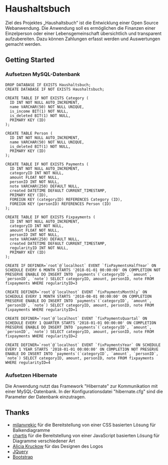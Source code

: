 # Haushaltsbuch
Ziel des Projektes „Haushaltsbuch“ ist die Entwicklung einer Open Source Webanwendung. Die Anwendung soll es ermöglichen die Finanzen einer Einzelperson oder einer Lebensgemeinschaft übersichtlich und transparent aufzubereiten. Dazu können Zahlungen erfasst werden und Auswertungen gemacht werden.
## Getting Started
### Aufsetzen MySQL-Datenbank
```
DROP DATABASE IF EXISTS Haushaltsbuch;
CREATE DATABASE IF NOT EXISTS Haushaltsbuch;

CREATE TABLE IF NOT EXISTS Category (
  ID INT NOT NULL AUTO_INCREMENT,
  name VARCHAR(50) NOT NULL UNIQUE,
  is_income BIT(1) NOT NULL,
  is_deleted BIT(1) NOT NULL,
  PRIMARY KEY (ID)
);

CREATE TABLE Person (
  ID INT NOT NULL AUTO_INCREMENT,
  name VARCHAR(50) NOT NULL UNIQUE,
  is_deleted BIT(1) NOT NULL,
  PRIMARY KEY (ID)
);

CREATE TABLE IF NOT EXISTS Payments (
  ID INT NOT NULL AUTO_INCREMENT,
  categoryID INT NOT NULL,
  amount FLOAT NOT NULL,
  personID INT NOT NULL,
  note VARCHAR(250) DEFAULT NULL,
  created DATETIME DEFAULT CURRENT_TIMESTAMP,
  PRIMARY KEY (ID),
  FOREIGN KEY (categoryID) REFERENCES Category (ID),
  FOREIGN KEY (personID) REFERENCES Person (ID)
); 

CREATE TABLE IF NOT EXISTS Fixpayments (
  ID INT NOT NULL AUTO_INCREMENT,
  categoryID INT NOT NULL,
  amount FLOAT NOT NULL,
  personID INT NOT NULL,
  note VARCHAR(250) DEFAULT NULL,
  created DATETIME DEFAULT CURRENT_TIMESTAMP,
  regularityID INT NOT NULL,
  PRIMARY KEY (ID)
);

CREATE IF DEFINER=`root`@`localhost` EVENT `fixPaymentsHalfYear` ON SCHEDULE EVERY 6 MONTH STARTS '2018-01-01 00:00:00' ON COMPLETION NOT PRESERVE ENABLE DO INSERT INTO `payments`(`categoryID`, `amount`, `personID`, `note`) SELECT categoryID, amount, personID, note FROM fixpayments WHERE regularityID=3

CREATE DEFINER=`root`@`localhost` EVENT `fixPaymentsMonthly` ON SCHEDULE EVERY 1 MONTH STARTS '2018-08-01 00:00:00' ON COMPLETION PRESERVE ENABLE DO INSERT INTO `payments`(`categoryID`, `amount`, `personID`, `note`) SELECT categoryID, amount, personID, note FROM fixpayments WHERE regularityID=1

CREATE DEFINER=`root`@`localhost` EVENT `fixPaymentsQuartal` ON SCHEDULE EVERY 1 QUARTER STARTS '2018-01-01 00:00:00' ON COMPLETION PRESERVE ENABLE DO INSERT INTO `payments`(`categoryID`, `amount`, `personID`, `note`) SELECT categoryID, amount, personID, note FROM fixpayments WHERE regularityID=2

CREATE DEFINER=`root`@`localhost` EVENT `fixPaymentsYear` ON SCHEDULE EVERY 1 YEAR STARTS '2018-01-01 00:00:00' ON COMPLETION NOT PRESERVE ENABLE DO INSERT INTO `payments`(`categoryID`, `amount`, `personID`, `note`) SELECT categoryID, amount, personID, note FROM fixpayments WHERE regularityID=4
```

### Aufsetzen Hibernate
Die Anwendung nutzt das Framework "Hibernate" zur Kommunikation mit einer MySQL-Datenbank. In der Konfigurationsdatei "hibernate.cfg" sind die Parameter der Datenbank einzutragen.
## Thanks
* [milanvrekic](https://github.com/milanvrekic/CSS3-Bar-Graphs) für die Bereitstellung von einer CSS basierten Lösung für Balkendiagramme
* [chartjs](https://github.com/chartjs/Chart.js) für die Bereitstellung von einer JavaScript basierten Lösung für Diagramme verschiedener Art
* [Alicia Kruckow](http://aliciakruckow.com/) für das Designen des Logos
* [JQuery](https://github.com/jquery/jquery)
* [Bootstrap](https://github.com/twbs/bootstrap)
